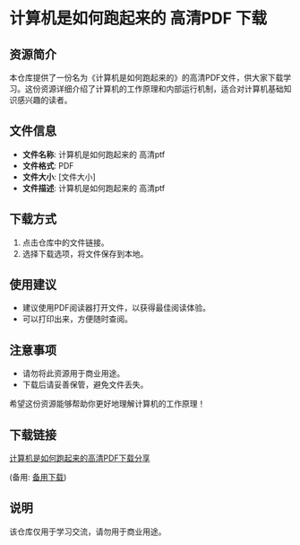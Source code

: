 # 计算机是如何跑起来的 高清PDF 下载

## 资源简介

本仓库提供了一份名为《计算机是如何跑起来的》的高清PDF文件，供大家下载学习。这份资源详细介绍了计算机的工作原理和内部运行机制，适合对计算机基础知识感兴趣的读者。

## 文件信息

- **文件名称**: 计算机是如何跑起来的 高清ptf
- **文件格式**: PDF
- **文件大小**: [文件大小]
- **文件描述**: 计算机是如何跑起来的 高清ptf

## 下载方式

1. 点击仓库中的文件链接。
2. 选择下载选项，将文件保存到本地。

## 使用建议

- 建议使用PDF阅读器打开文件，以获得最佳阅读体验。
- 可以打印出来，方便随时查阅。

## 注意事项

- 请勿将此资源用于商业用途。
- 下载后请妥善保管，避免文件丢失。

希望这份资源能够帮助你更好地理解计算机的工作原理！

## 下载链接
[计算机是如何跑起来的高清PDF下载分享](https://pan.quark.cn/s/650c55ba7d48) 

(备用: [备用下载](https://pan.baidu.com/s/1Nygdlr_hWhZKTcNt7Dnu9w?pwd=1234))

## 说明

该仓库仅用于学习交流，请勿用于商业用途。

